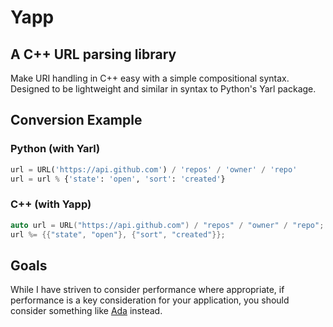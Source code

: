 <p align="center">
<h1>Yapp</h1>
</p>

## A C++ URL parsing library

Make URI handling in C++ easy with a simple compositional syntax. Designed to
be lightweight and similar in syntax to Python's Yarl package.

## Conversion Example

### Python (with Yarl)

```python
url = URL('https://api.github.com') / 'repos' / 'owner' / 'repo'
url = url % {'state': 'open', 'sort': 'created'}
```

### C++ (with Yapp)

```cpp
auto url = URL("https://api.github.com") / "repos" / "owner" / "repo";
url %= {{"state", "open"}, {"sort", "created"}};
```

## Goals

While I have striven to consider performance where appropriate, if performance is
a key consideration for your application, you should consider something like
[Ada](https://github.com/ada-url/ada) instead.